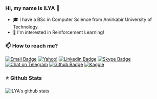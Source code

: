 
<!-- ![](https://komarev.com/ghpvc/?username=ilyakhalafi&color=36b812)<br> -->
<!-- ![](https://img.shields.io/github/followers/ilyakhalafi?style=social)<br> -->
<!-- ![](https://img.shields.io/github/stars/ilyakhalafi?style=social)<br> -->

### **Hi, my name is ILYA 👋**

- 🎓 I have a BSc in Computer Science from Amirkabir University of Technology.
- 💖 I'm interested in Reinforcement Learning!

### 📫 How to reach me?

[![Email Badge](https://img.shields.io/badge/Gmail-D14836?style=for-the-badge&logo=gmail&logoColor=white&link=mailto:yaronhuang@foxmail.com)](mailto:ilyakhalafi14@gmail.com)
[![Yahoo!](https://img.shields.io/static/v1?style=for-the-badge&message=Yahoo%21&color=6001D2&logo=Yahoo%21&logoColor=FFFFFF&label=)](mailto:ilyakhalafi@yahoo.com)
[![Linkedin Badge](https://img.shields.io/badge/LinkedIn-0077B5?style=for-the-badge&logo=linkedin&logoColor=white)](https://www.linkedin.com/in/ilya-khalafi-870990169/)
[![Skype Badge](https://img.shields.io/badge/Skype-blue?style=for-the-badge&logo=skype&logoColor=white)](https://join.skype.com/invite/DeHzSb5Rh87X)
[![Chat on Telegram](https://img.shields.io/badge/Telegram-2CA5E0?style=for-the-badge&logo=telegram&logoColor=white)](https://t.me/Great_Apostate) 
[![Github Badge](https://img.shields.io/badge/GitHub-100000?style=for-the-badge&logo=github&logoColor=white)](https://github.com/IlyaKhalafi)
[![Kaggle](https://img.shields.io/static/v1?style=for-the-badge&message=Kaggle&color=222222&logo=Kaggle&logoColor=20BEFF&label=)](https://www.kaggle.com/ilyakhalafi)


### ⭐ Github Stats

<img align="center" src="https://github-readme-stats.vercel.app/api/top-langs/?username=ilyakhalafi&layout=compact&theme=dark&hide_border=true" alt="ILYA's github stats" />

